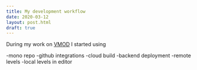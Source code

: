```yaml
---
title: My development workflow
date: 2020-03-12
layout: post.html
draft: true
---
```


During my work on [VMOD](https://itunes.apple.com/app/vmod/id1291390392) I started using

-mono repo
-github integrations
-cloud build
-backend deployment
-remote levels
-local levels in editor
